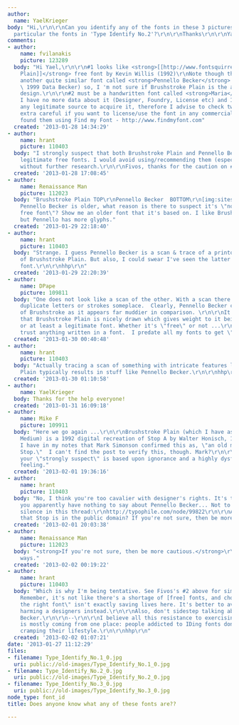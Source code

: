```yaml
---
author:
  name: YaelKrieger
body: "Hi,\r\n\r\nCan you identify any of the fonts in these 3 pictures?\r\n\r\nIn
  particular the fonts in 'Type Identify No.2'?\r\n\r\nThanks\r\n\r\nYael"
comments:
- author:
    name: fvilanakis
    picture: 123289
  body: "Hi Yael,\r\n\r\n#1 looks like <strong>[[http://www.fontsquirrel.com/fonts/Brushstroke-Plain|Brushstroke
    Plain]]</strong> free font by Kevin Willis (1992)\r\nNote though that there is
    another quite similar font called <strong>Pennello Becker</strong> (Copyright
    \ 1999 Data Becker) so, I 'm not sure if Brushstroke Plain is the actual original
    design.\r\n\r\n#2 must be a handwritten font called <strong>Maria</strong> but
    I have no more data about it (Designer, Foundry, License etc) and I have not found
    any legitimate source to acquire it, therefore I advise to check twice and be
    extra careful if you want to license/use the font in any commercial project.\r\n\r\nFivos\r\n\r\n-----------------------------------------------\r\nI
    found them using Find my Font - http://www.findmyfont.com"
  created: '2013-01-28 14:34:29'
- author:
    name: hrant
    picture: 110403
  body: "I strongly suspect that both Brushstroke Plain and Pennello Becker are not
    legitimate free fonts. I would avoid using/recommending them (especially the latter)
    without further research.\r\n\r\nFivos, thanks for the caution on #2.\r\n\r\nhhp\r\n"
  created: '2013-01-28 17:08:45'
- author:
    name: Renaissance Man
    picture: 112023
  body: "Brushstroke Plain TOP\r\nPennello Becker  BOTTOM\r\n[img:sites/default/files/old-images/untitled9_3630.jpg]\r\nSince
    Pennello Becker is older, what reason is there to suspect it's \"not a legitimate
    free font\"? Show me an older font that it's based on. I like Brushstroke better,
    but Pennello has more glyphs."
  created: '2013-01-29 22:18:40'
- author:
    name: hrant
    picture: 110403
  body: "Strange. I guess Pennello Becker is a scan & trace of a printout (or rendering)
    of Brushstroke Plain. But also, I could swear I've seen the latter as a commercial
    font.\r\n\r\nhhp\r\n"
  created: '2013-01-29 22:20:39'
- author:
    name: DPape
    picture: 109811
  body: "One does not look like a scan of the other. With a scan there would be exact
    duplicate letters or strokes someplace.  Clearly, Pennello Becker could be derivative
    of Brushstroke as it appears far muddier in comparison. \r\n\r\nIt also seems
    that Brushstroke Plain is nicely drawn which gives weight to it being an original
    or at least a legitimate font. Whether it's \"free\" or not ...\r\n\r\nps. Don't
    trust anything written in a font.  I predate all my fonts to get \"prior art\"."
  created: '2013-01-30 00:40:48'
- author:
    name: hrant
    picture: 110403
  body: "Actually tracing a scan of something with intricate features like Brushstroke
    Plain typically results in stuff like Pennello Becker.\r\n\r\nhhp\r\n"
  created: '2013-01-30 01:10:58'
- author:
    name: YaelKrieger
  body: Thanks for the help everyone!
  created: '2013-01-31 16:09:18'
- author:
    name: Mike F
    picture: 109911
  body: "Here we go again ...\r\n\r\nBrushstroke Plain (which I have as Brushstroke
    Medium) is a 1992 digital recreation of Stop A by Walter Honisch, 1939. Separately,
    I have in my notes that Mark Simonson confirmed this as, \"an old metal font called
    Stop.\"  I can't find the post to verify this, though. Mark?\r\n\r\nAgain, Hrant,
    your \"strongly suspect\" is based upon ignorance and a highly dysfunctional gut
    feeling."
  created: '2013-02-01 19:36:16'
- author:
    name: hrant
    picture: 110403
  body: "No, I think you're too cavalier with designer's rights. It's telling that
    you apparently have nothing to say about Pennello Becker... Not to mention your
    silence in this thread:\r\nhttp://typophile.com/node/99822\r\n\r\nAre you sure
    that Stop is in the public domain? If you're not sure, then be more cautious.\r\n\r\nhhp\r\n"
  created: '2013-02-01 20:03:38'
- author:
    name: Renaissance Man
    picture: 112023
  body: "<strong>If you're not sure, then be more cautious.</strong>\r\n\r\nCuts both
    ways."
  created: '2013-02-02 00:19:22'
- author:
    name: hrant
    picture: 110403
  body: "Which is why I'm being tentative. See Fivos's #2 above for similar due caution.
    Remember, it's not like there's a shortage of [free] fonts, and choosing \"just
    the right font\" isn't exactly saving lives here. It's better to avoid potentially
    harming a designers instead.\r\n\r\nAlso, don't sidestep talking about Pennello
    Becker.\r\n\r\n--\r\n\r\nI believe all this resistance to exercising due caution
    is mostly coming from one place: people addicted to IDing fonts don't want morality
    cramping their lifestyle.\r\n\r\nhhp\r\n"
  created: '2013-02-02 01:07:21'
date: '2013-01-27 11:12:29'
files:
- filename: Type_Identify_No.1_0.jpg
  uri: public://old-images/Type_Identify_No.1_0.jpg
- filename: Type_Identify_No.2_0.jpg
  uri: public://old-images/Type_Identify_No.2_0.jpg
- filename: Type_Identify_No.3_0.jpg
  uri: public://old-images/Type_Identify_No.3_0.jpg
node_type: font_id
title: Does anyone know what any of these fonts are??

---
```

